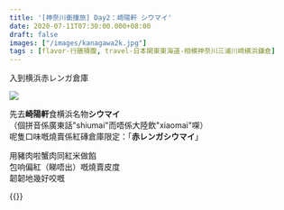 ```yaml
---
title: '[神奈川衝撞旅] Day2：崎陽軒 シウマイ'
date: 2020-07-11T07:30:00.000+08:00
draft: false
images: ["/images/kanagawa2k.jpg"]
tags : [flavor-行膳積腹, travel-日本関東東海道-相模神奈川三浦川崎横浜鎌倉]
---
```


入到横浜赤レンガ倉庫

![](images/kanagawa2k.jpg)

先去**崎陽軒**食横浜名物**シウマイ**  
（個拼音係廣東話"shiumai"而唔係大陸飲"xiaomai"㗎）  
呢隻口味嘅燒賣係紅磚倉庫限定：「**赤レンガシウマイ**」  

用豬肉啦蟹肉同紅米做餡  
包响偏紅（睇唔出）嘅燒賣皮度  
韌韌地幾好咬嘅  


{{<kanagawa>}}
